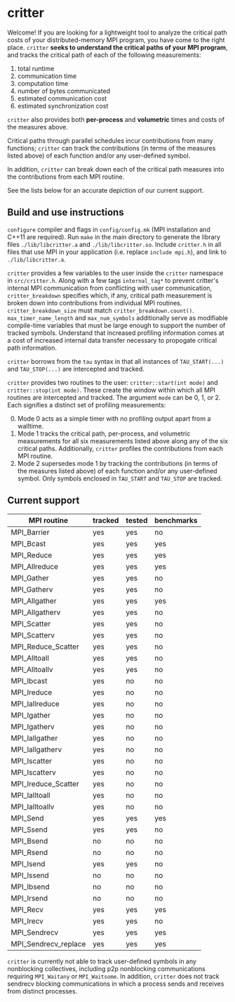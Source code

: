 
# critter
Welcome! If you are looking for a lightweight tool to analyze the critical path costs of your distributed-memory MPI program, you have come to the right place. `critter` **seeks to understand the critical paths of your MPI program**, and tracks the critical path of each of the following measurements:

1. total runtime
2. communication time
3. computation time
4. number of bytes communicated
5. estimated communication cost
6. estimated synchronization cost

`critter` also provides both **per-process** and **volumetric** times and costs of the measures above.

Critical paths through parallel schedules incur contributions from many functions; `critter` can track the contributions (in terms of the measures listed above) of each function and/or any user-defined symbol.

In addition, `critter` can break down each of the critical path measures into the contributions from each MPI routine.

See the lists below for an accurate depiction of our current support.

## Build and use instructions
`configure` compiler and flags in `config/config.mk` (MPI installation and C++11 are required). Run `make` in the main directory to generate the library files `./lib/libcritter.a` and `./lib/libcritter.so`. Include `critter.h` in all files that use MPI in your application (i.e. replace `include mpi.h`), and link to `./lib/libcritter.a`.

`critter` provides a few variables to the user inside the `critter` namespace in `src/critter.h`. Along with a few tags `internal_tag*` to prevent critter's internal MPI communication from conflicting with user communication, `critter_breakdown` specifies which, if any, critical path measurement is broken down into contributions from individual MPI routines. `critter_breakdown_size` must match `critter_breakdown.count()`. `max_timer_name_length` and `max_num_symbols` additionally serve as modifiable compile-time variables that must be large enough to support the number of tracked symbols. Understand that increased profiling information comes at a cost of increased internal data transfer necessary to propogate critical path information.

`critter` borrows from the `tau` syntax in that all instances of `TAU_START(...)` and `TAU_STOP(...)` are intercepted and tracked.

`critter` provides two routines to the user: `critter::start(int mode)` and `critter::stop(int mode)`. These create the window within which all MPI routines are intercepted and tracked. The argument `mode` can be 0, 1, or 2. Each signifies a distinct set of profiling measurements:

0. Mode 0 acts as a simple timer with no profiling output apart from a walltime.
1. Mode 1 tracks the critical path, per-process, and volumetric measurements for all six measurements listed above along any of the six critical paths. Additionally, `critter` profiles the contributions from each MPI routine.
2. Mode 2 supersedes mode 1 by tracking the contributions (in terms of the measures listed above) of each function and/or any user-defined symbol. Only symbols enclosed in `TAU_START` and `TAU_STOP` are tracked.

## Current support
|     MPI routine         |   tracked   |   tested   |    benchmarks   |     
| ----------------------- | ----------- | ---------- | --------------- |
| MPI_Barrier              |   yes       |   yes       |   no            |
| MPI_Bcast                |   yes       |   yes      |   yes           |
| MPI_Reduce               |   yes       |   yes      |   yes           |
| MPI_Allreduce            |   yes       |   yes      |   yes           |
| MPI_Gather               |   yes       |   yes       |   no            |
| MPI_Gatherv              |   yes       |   yes       |   no            |
| MPI_Allgather            |   yes       |   yes      |   yes           |
| MPI_Allgatherv           |   yes       |   yes      |   no           |
| MPI_Scatter              |   yes       |   yes       |   no            |
| MPI_Scatterv             |   yes       |   yes       |   no            |
| MPI_Reduce_Scatter       |   yes       |   yes       |   no            |
| MPI_Alltoall             |   yes       |   yes       |   no            |
| MPI_Alltoallv            |   yes       |   yes       |   no            |
| MPI_Ibcast               |   yes       |   no      |   no           |
| MPI_Ireduce              |   yes       |   no      |   no           |
| MPI_Iallreduce           |   yes       |   no      |   no           |
| MPI_Igather              |   yes       |   no       |   no            |
| MPI_Igatherv             |   yes       |   no       |   no            |
| MPI_Iallgather           |   yes       |   no      |   no           |
| MPI_Iallgatherv          |   yes       |   no      |   no           |
| MPI_Iscatter             |   yes       |   no       |   no            |
| MPI_Iscatterv            |   yes       |   no       |   no            |
| MPI_Ireduce_Scatter      |   yes       |   no       |   no            |
| MPI_Ialltoall            |   yes       |   no       |   no            |
| MPI_Ialltoallv           |   yes       |   no       |   no            |
| MPI_Send                 |   yes       |   yes       |   yes            |
| MPI_Ssend                 |   yes       |   yes       |   no            |
| MPI_Bsend                 |   no       |   no       |   no            |
| MPI_Rsend                 |   no       |   no       |   no            |
| MPI_Isend                |   yes       |   yes       |   no            |
| MPI_Issend                 |   no       |   no       |   no            |
| MPI_Ibsend                 |   no       |   no       |   no            |
| MPI_Irsend                 |   no       |   no       |   no            |
| MPI_Recv                 |   yes       |   yes       |   yes            |
| MPI_Irecv                |   yes       |   yes       |   no            |
| MPI_Sendrecv             |   yes       |   yes       |   yes            |
| MPI_Sendrecv_replace     |   yes       |   yes       |   yes            |

`critter` is currently not able to track user-defined symbols in any nonblocking collectives, including p2p nonblocking communications requiring `MPI_Waitany` or `MPI_Waitsome`. In addition, `critter` does not track sendrecv blocking communications in which a process sends and receives from distinct processes.

